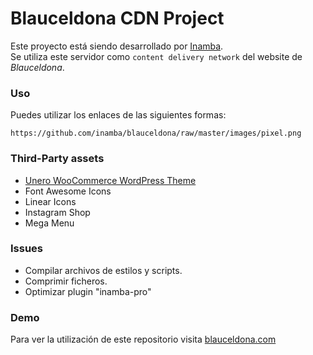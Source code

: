 # Blauceldona CDN Project
Este proyecto está siendo desarrollado por <a href="https://inamba.com/" rel="nofollow" target="_blank">Inamba</a>.<br/>
Se utiliza este servidor como `content delivery network` del website de <em>Blauceldona</em>.


### Uso
Puedes utilizar los enlaces de las siguientes formas:

	https://github.com/inamba/blauceldona/raw/master/images/pixel.png



### Third-Party assets
* [Unero WooCommerce WordPress Theme](https://themeforest.net/item/unero-minimalist-ajax-woocommerce-wordpress-theme/19729674)
* Font Awesome Icons
* Linear Icons
* Instagram Shop
* Mega Menu


### Issues
* Compilar archivos de estilos y scripts.
* Comprimir ficheros.
* Optimizar plugin "inamba-pro"


### Demo
Para ver la utilización de este repositorio visita <a href="https://blauceldona.com/" rel="nofollow" target="_blank">blauceldona.com</a>
